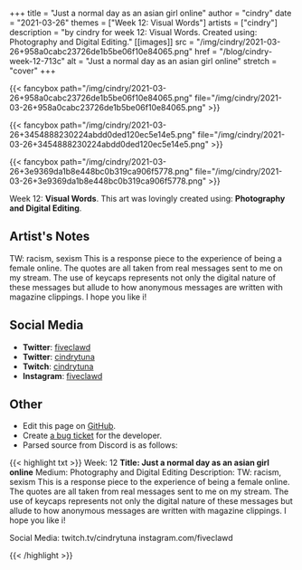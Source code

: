 +++
title =       "Just a normal day as an asian girl online"
author =      "cindry"
date =        "2021-03-26"
themes =      ["Week 12: Visual Words"]
artists =     ["cindry"]
description = "by cindry for week 12: Visual Words. Created using: Photography and Digital Editing."
[[images]]
              src = "/img/cindry/2021-03-26+958a0cabc23726de1b5be06f10e84065.png"
              href = "/blog/cindry-week-12-713c"
              alt = "Just a normal day as an asian girl online"
              stretch = "cover"
+++


{{< fancybox path="/img/cindry/2021-03-26+958a0cabc23726de1b5be06f10e84065.png" file="/img/cindry/2021-03-26+958a0cabc23726de1b5be06f10e84065.png" >}}

{{< fancybox path="/img/cindry/2021-03-26+3454888230224abdd0ded120ec5e14e5.png" file="/img/cindry/2021-03-26+3454888230224abdd0ded120ec5e14e5.png" >}}

{{< fancybox path="/img/cindry/2021-03-26+3e9369da1b8e448bc0b319ca906f5778.png" file="/img/cindry/2021-03-26+3e9369da1b8e448bc0b319ca906f5778.png" >}}


Week 12: **Visual Words**. This art was lovingly created using: **Photography and Digital Editing**.

## Artist's Notes

TW: racism, sexism
This is a response piece to the experience of being a female online. The quotes are all taken from real messages sent to me on my stream. The use of keycaps represents not only the digital nature of these messages but allude to how anonymous messages are written with magazine clippings. I hope you like i!

## Social Media

- **Twitter**: <a href='https://twitter.com/fiveclawd' target='_blank'>fiveclawd</a>
- **Twitter**: <a href='https://twitter.com/cindrytuna' target='_blank'>cindrytuna</a>
- **Twitch**: <a href='https://twitch.tv/cindrytuna' target='_blank'>cindrytuna</a>
- **Instagram**: <a href='https://instagram.com/fiveclawd' target='_blank'>fiveclawd</a>


## Other

- Edit this page on [GitHub](https://github.com/teaminkling/web-refresh/edit/main/blog/content/blog/cindry-week-12-713c.md).
- Create [a bug ticket](https://github.com/teaminkling/web-refresh/issues/new?assignees=&labels=bug&template=problem-report.md&title=) for the developer.
- Parsed source from Discord is as follows:

{{< highlight txt >}}
Week: 12
**Title: Just a normal day as an asian girl online**
Medium: Photography and Digital Editing
Description:
TW: racism, sexism
This is a response piece to the experience of being a female online. The quotes are all taken from real messages sent to me on my stream. The use of keycaps represents not only the digital nature of these messages but allude to how anonymous messages are written with magazine clippings. I hope you like i! 

Social Media: twitch.tv/cindrytuna
instagram.com/fiveclawd






{{< /highlight >}}